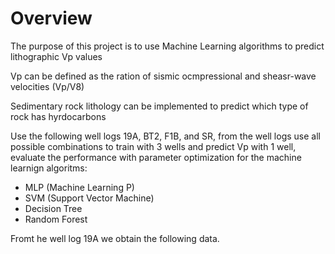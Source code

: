 # Overview 

The purpose of this project is to use Machine Learning algorithms to predict lithographic Vp values 

Vp can be defined as the ration of sismic ocmpressional and sheasr-wave velocities (Vp/V8) 

Sedimentary rock lithology can be implemented to predict which type of rock has hyrdocarbons

Use the following well logs 19A, BT2, F1B, and SR, from the well logs use all possible combinations to train with 3 wells and predict Vp with 1 well, evaluate the performance with parameter optimization for the machine learnign algoritms: 

* MLP (Machine Learning P)
* SVM (Support Vector Machine)
* Decision Tree
* Random Forest

Fromt he well log 19A we obtain the following data. 
